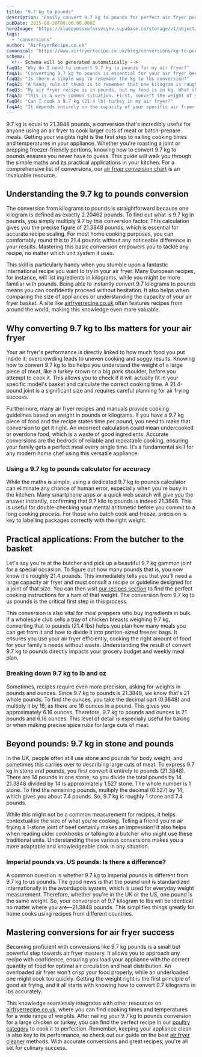 ```yaml
---
title: "9.7 kg to pounds"
description: "Easily convert 9.7 kg to pounds for perfect air fryer portions. Get accurate results and cooking tips for your recipes in seconds."
pubDate: 2025-08-20T00:00:00.000Z
heroImage: "https://klueoymssxwfnxsvcyhv.supabase.co/storage/v1/object/public/Shmucket/9-7-kg-to-pounds.webp"
tags:
  - "conversions"
author: "AirFryerRecipe.co.uk"
canonical: "https://www.airfryerrecipe.co.uk/blog/conversions/kg-to-pounds/9-7-kg-to-pounds"
schema: |
  <!-- Schema will be generated automatically -->
faqQ1: "Why do I need to convert 9.7 kg to pounds for my air fryer?"
faqA1: "Converting 9.7 kg to pounds is essential for your air fryer because most recipes and appliance manuals provide cooking times based on weight. A 9.7 kg (21.4 lb) joint of meat requires a very different cooking time and temperature compared to a smaller piece. Getting this conversion right ensures you don't overcrowd the basket and that the hot air can circulate properly, giving you perfectly cooked, crispy results every time. It's the fundamental first step to using your air fryer effectively for large meals."
faqQ2: "Is there a simple way to remember the kg to lbs conversion?"
faqA2: "A handy rule of thumb is to remember that one kilogram is roughly equal to 2.2 pounds. For a quick and easy mental calculation for 9.7 kg, you can multiply 9.7 by 2.2 to get an approximate answer of 21.34 pounds, which is very close to the precise 21.38 pounds. For most cooking purposes, this approximation is perfectly adequate. For absolute precision, especially with larger weights, using a digital scale or a quick online calculator is always recommended."
faqQ3: "My air fryer recipe is in pounds, but my food is in kg. What should I do?"
faqA3: "This is a very common situation. First, convert the weight of your food from kilograms to pounds. For example, if you have a 9.7 kg chicken, you now know that converts to approximately 21.4 pounds. Then, use that converted weight to follow the cooking instructions in your recipe, which will likely state a time per pound. This two-step process ensures you apply the correct heat and timing for the specific mass of food you're cooking, leading to a perfectly roasted result."
faqQ4: "Can I cook a 9.7 kg (21.4 lb) turkey in my air fryer?"
faqA4: "It depends entirely on the capacity of your specific air fryer model. A 21.4 pound turkey is very large, and only the biggest capacity air fryer ovens or pro models would be able to accommodate it. You must check your appliance's manual for its maximum weight capacity first. Even if it fits, you will need to adjust cooking times significantly and may need to rotate the bird for even cooking. For turkeys of this size, a traditional oven is often a more practical choice, though some dedicated air fryer users do successfully cook them."
---
```

<p>9.7 kg is equal to 21.3848 pounds, a conversion that's incredibly useful for anyone using an air fryer to cook larger cuts of meat or batch-prepare meals. Getting your weights right is the first step to nailing cooking times and temperatures in your appliance. Whether you're roasting a joint or prepping freezer-friendly portions, knowing how to convert 9.7 kg to pounds ensures you never have to guess. This guide will walk you through the simple maths and its practical applications in your kitchen. For a comprehensive list of conversions, our <a href="https://www.airfryerrecipe.co.uk/air-fryer-conversion-chart">air fryer conversion chart</a> is an invaluable resource.</p>

<h2>Understanding the 9.7 kg to pounds conversion</h2>
<p>The conversion from kilograms to pounds is straightforward because one kilogram is defined as exactly 2.20462 pounds. To find out what is 9.7 kg in pounds, you simply multiply 9.7 by this conversion factor. This calculation gives you the precise figure of 21.3848 pounds, which is essential for accurate recipe scaling. For most home cooking purposes, you can comfortably round this to 21.4 pounds without any noticeable difference in your results. Mastering this basic conversion empowers you to tackle any recipe, no matter which unit system it uses.</p>
<p>This skill is particularly handy when you stumble upon a fantastic international recipe you want to try in your air fryer. Many European recipes, for instance, will list ingredients in kilograms, while you might be more familiar with pounds. Being able to instantly convert 9.7 kilograms to pounds means you can confidently proceed without hesitation. It also helps when comparing the size of appliances or understanding the capacity of your air fryer basket. A site like <a href="https://www.airfryerrecipe.co.uk/">airfryerrecipe.co.uk</a> often features recipes from around the world, making this knowledge even more valuable.</p>

<h2>Why converting 9.7 kg to lbs matters for your air fryer</h2>
<p>Your air fryer's performance is directly linked to how much food you put inside it; overcrowding leads to uneven cooking and soggy results. Knowing how to convert 9.7 kg to lbs helps you understand the weight of a large piece of meat, like a turkey crown or a big pork shoulder, before you attempt to cook it. This allows you to check if it will actually fit in your specific model's basket and calculate the correct cooking time. A 21.4-pound joint is a significant size and requires careful planning for air frying success.</p>
<p>Furthermore, many air fryer recipes and manuals provide cooking guidelines based on weight in pounds or kilograms. If you have a 9.7 kg piece of food and the recipe states time per pound, you need to make that conversion to get it right. An incorrect calculation could mean undercooked or overdone food, which is a waste of good ingredients. Accurate conversions are the bedrock of reliable and repeatable cooking, ensuring your family gets a perfect meal every single time. It’s a fundamental skill for any modern home chef using this versatile appliance.</p>

<h3>Using a 9.7 kg to pounds calculator for accuracy</h3>
<p>While the maths is simple, using a dedicated 9.7 kg to pounds calculator can eliminate any chance of human error, especially when you're busy in the kitchen. Many smartphone apps or a quick web search will give you the answer instantly, confirming that 9.7 kilo to pounds is indeed 21.3848. This is useful for double-checking your mental arithmetic before you commit to a long cooking process. For those who batch cook and freeze, precision is key to labelling packages correctly with the right weight.</p>

<h2>Practical applications: From the butcher to the basket</h2>
<p>Let's say you're at the butcher and pick up a beautiful 9.7 kg gammon joint for a special occasion. To figure out how many pounds that is, you now know it's roughly 21.4 pounds. This immediately tells you that you'll need a large capacity air fryer and must consult a recipe or guideline designed for a joint of that size. You can then visit <a href="https://www.airfryerrecipe.co.uk/recipes">our recipes section</a> to find the perfect cooking instructions for a ham of that weight. The conversion from 9.7 kg to us pounds is the critical first step in this process.</p>
<p>This conversion is also vital for meal preppers who buy ingredients in bulk. If a wholesale club sells a tray of chicken breasts weighing 9.7 kg, converting that to pounds (21.4 lbs) helps you plan how many meals you can get from it and how to divide it into portion-sized freezer bags. It ensures you use your air fryer efficiently, cooking the right amount of food for your family's needs without waste. Understanding the result of convert 9.7 kg to pounds directly impacts your grocery budget and weekly meal plan.</p>

<h3>Breaking down 9.7 kg to lb and oz</h3>
<p>Sometimes, recipes require even more precision, asking for weights in pounds and ounces. Since 9.7 kg to pounds is 21.3848, we know that's 21 whole pounds. To find the ounces, you take the decimal part (0.3848) and multiply it by 16, as there are 16 ounces in a pound. This gives you approximately 6.16 ounces. Therefore, 9.7 kg to pounds and ounces is 21 pounds and 6.16 ounces. This level of detail is especially useful for baking or when making precise spice rubs for large cuts of meat.</p>

<h2>Beyond pounds: 9.7 kg in stone and pounds</h2>
<p>In the UK, people often still use stone and pounds for body weight, and sometimes this carries over to describing large cuts of meat. To express 9.7 kg in stone and pounds, you first convert it entirely to pounds (21.3848). There are 14 pounds in one stone, so you divide the total pounds by 14. 21.3848 divided by 14 is approximately 1.527 stone. The whole number is 1 stone. To find the remaining pounds, multiply the decimal (0.527) by 14, which gives you about 7.4 pounds. So, 9.7 kg is roughly 1 stone and 7.4 pounds.</p>
<p>While this might not be a common measurement for recipes, it helps contextualise the size of what you're cooking. Telling a friend you're air frying a 1-stone joint of beef certainly makes an impression! It also helps when reading older cookbooks or talking to a butcher who might use these traditional units. Understanding these various conversions makes you a more adaptable and knowledgeable cook in any situation.</p>

<h3>Imperial pounds vs. US pounds: Is there a difference?</h3>
<p>A common question is whether 9.7 kg to imperial pounds is different from 9.7 kg to us pounds. The good news is that the pound unit is standardized internationally in the avoirdupois system, which is used for everyday weight measurement. Therefore, whether you're in the UK or the US, one pound is the same weight. So, your conversion of 9.7 kilogram to lbs will be identical no matter where you are—21.3848 pounds. This simplifies things greatly for home cooks using recipes from different countries.</p>

<h2>Mastering conversions for air fryer success</h2>
<p>Becoming proficient with conversions like 9.7 kg pounds is a small but powerful step towards air fryer mastery. It allows you to approach any recipe with confidence, ensuring you load your appliance with the correct quantity of food for optimal air circulation and heat distribution. An overloaded air fryer won't crisp your food properly, while an underloaded one might cook too quickly. Getting the weight right is the first principle of good air frying, and it all starts with knowing how to convert 9.7 kilograms in lbs accurately.</p>
<p>This knowledge seamlessly integrates with other resources on <a href="https://www.airfryerrecipe.co.uk/">airfryerrecipe.co.uk</a>, where you can find cooking times and temperatures for a wide range of weights. After nailing your 9.7 kg to pounds conversion for a large chicken or turkey, you can find the perfect recipe in our <a href="https://www.airfryerrecipe.co.uk/recipe-category/poultry">poultry category</a> to cook it to perfection. Remember, keeping your appliance clean is also key to its performance, so check out our guide on the best <a href="https://www.airfryerrecipe.co.uk/air-fryer-cleaner">air fryer cleaner</a> methods. With accurate conversions and great recipes, you're all set for culinary success.</p>
